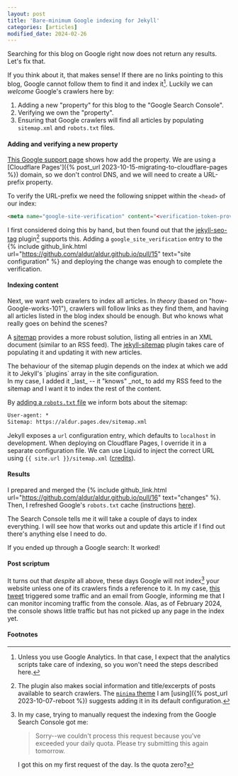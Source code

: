 ```yaml
---
layout: post
title: 'Bare-minimum Google indexing for Jekyll'
categories: [articles]
modified_date: 2024-02-26
---
```


Searching for this blog on Google right now does not return any results. Let's
fix that.

If you think about it, that makes sense! If there are no links pointing to this
blog, Google cannot follow them to find it and index it[^analytics]. Luckily we
can _welcome_ Google's crawlers here by:

1. Adding a new "property" for this blog to the "Google Search Console".
1. Verifying we own the "property".
1. Ensuring that Google crawlers will find all articles by populating
   `sitemap.xml` and `robots.txt` files.

#### Adding and verifying a new property

[This Google support
page](https://support.google.com/webmasters/answer/34592?hl=en#zippy=%2Cdomain-property-examplecom)
shows how add the property. We are using a [Cloudflare Pages']({% post_url
2023-10-15-migrating-to-cloudflare-pages %}) domain, so we don't control DNS, and
we will need to create a URL-prefix property.

To verify the URL-prefix we need the following snippet within the `<head>` of
our index:

```html
<meta name="google-site-verification" content="<verification-token-provided-by-Google>" />
```

I first considered doing this by hand, but then found out that the
[jekyll-seo-tag](https://github.com/jekyll/jekyll-seo-tag/) plugin[^seo-tag]
supports this. Adding a `google_site_verification` entry to the {% include
github_link.html url="https://github.com/aldur/aldur.github.io/pull/15"
text="site configuration" %} and deploying the change was enough to complete the
verification.

#### Indexing content

Next, we want web crawlers to index all articles. In _theory_ (based on
"how-Google-works-101"), crawlers will follow links as they find them, and
having all articles listed in the blog index should be enough. But who knows
what really goes on behind the scenes?

A [sitemap](https://www.sitemaps.org) provides a more robust solution, listing
all entries in an XML document (similar to an RSS feed). The
[jekyll-sitemap](https://github.com/jekyll/jekyll-sitemap) plugin takes care of
populating it and updating it with new articles.

<div class="warning" markdown="1">
The behaviour of the sitemap plugin depends on the index at which we add it to
Jekyll's `plugins` array in the site configuration.
</div>

<div class="hint" markdown="1">
In my case, I added it _last_ -- it "knows" _not_ to add my RSS feed to the sitemap
and I want it to index the rest of the content.
</div>

By [adding a `robots.txt`
file](https://developers.google.com/search/docs/crawling-indexing/robots/create-robots-txt)
we inform bots about the sitemap:

```txt
User-agent: *
Sitemap: https://aldur.pages.dev/sitemap.xml
```

Jekyll exposes a `url` configuration entry, which defaults to `localhost` in
development. When deploying on Cloudflare Pages, I override it in a separate
configuration file. We can use Liquid to inject the correct URL using `{{
site.url }}/sitemap.xml`
([credits](https://medium.com/@vilcins/optimize-your-jekyll-powered-website-with-these-simple-steps-b2a24d66a629)).

#### Results

I prepared and merged the {% include github_link.html
url="https://github.com/aldur/aldur.github.io/pull/16" text="changes" %}. Then,
I refreshed Google's `robots.txt` cache (instructions
[here](https://developers.google.com/search/docs/crawling-indexing/robots/submit-updated-robots-txt)).

The Search Console tells me it will take a couple of days to index everything.
I will see how that works out and update this article if I find out there's
anything else I need to do.

If you ended up through a Google search: It worked!

#### Post scriptum

It turns out that _despite_ all above, these days Google will not
index[^indexing] your website unless one of its crawlers finds a reference to
it. In my case, [this tweet](https://twitter.com/swardley/status/1758925267395842521)
triggered some traffic and an email from Google, informing me that I can monitor
incoming traffic from the console. Alas, as of February 2024, the console shows
little traffic but has not picked up any page in the index yet.

#### Footnotes

[^analytics]:
    Unless you use Google Analytics. In that case, I expect that the analytics
    scripts take care of indexing, so you won't need the steps described
    here.

[^seo-tag]:
    The plugin also makes social information and title/excerpts of posts
    available to search crawlers. The [`minima`
    theme](https://github.com/jekyll/minima) I am [using]({% post_url
    2023-10-07-reboot %}) suggests adding it in its default configuration.

[^indexing]:
    In my case, trying to manually request the indexing from the Google Search
    Console got me:

    > Sorry--we couldn't process this request because you've exceeded your daily
    > quota. Please try submitting this again tomorrow.

    I got this on my first request of the day. Is the quota zero?
